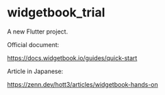 # widgetbook_trial

A new Flutter project.

Official document:

https://docs.widgetbook.io/guides/quick-start

Article in Japanese:

https://zenn.dev/hott3/articles/widgetbook-hands-on
